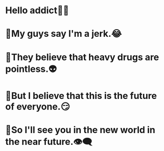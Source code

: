# Hello addict🧠🌿
# 🍁My guys say I'm a jerk.😂
# 🚬They believe that heavy drugs are pointless.👽
# 🤚But I believe that this is the future of everyone.😏
# 🌌So I'll see you in the new world in the near future.👁‍🗨
<!--
**untilted420/untilted420** is a ✨ _special_ ✨ repository because its `README.md` (this file) appears on your GitHub profile.

Here are some ideas to get you started:

- 🔭 I’m currently working on ...
- 🌱 I’m currently learning ...
- 👯 I’m looking to collaborate on ...
- 🤔 I’m looking for help with ...
- 💬 Ask me about ...
- 📫 How to reach me: ...
- 😄 Pronouns: ...
- ⚡ Fun fact: ...
-->
